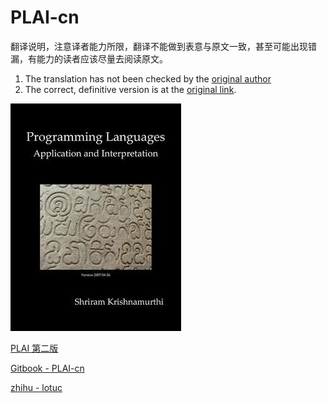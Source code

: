 # PLAI-cn

翻译说明，注意译者能力所限，翻译不能做到表意与原文一致，甚至可能出现错漏，有能力的读者应该尽量去阅读原文。

1. The translation has not been checked by the <a href="mailto:shriram@gmail.com" target="_top">original author</a>
2. The correct, definitive version is at the [original link](http://cs.brown.edu/courses/cs173/2012/book/index.html).

![](imgs/PLAI-cover.jpg)

[PLAI 第二版](http://cs.brown.edu/courses/cs173/2012/book/index.html)

[Gitbook - PLAI-cn](https://www.gitbook.com/book/lotuc/plai-cn)

[zhihu - lotuc](https://zhuanlan.zhihu.com/lotuc)
